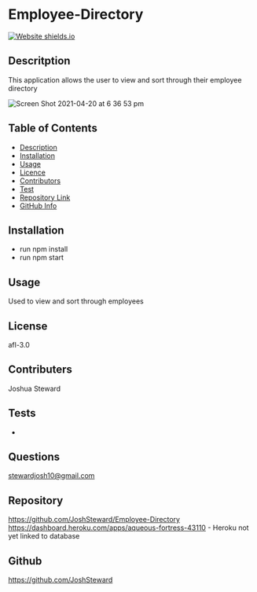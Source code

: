 # Employee-Directory


[![Website shields.io](https://img.shields.io/website-up-down-green-red/http/shields.io.svg)](http://shields.io/)

## Descritption ##

This application allows the user to view and sort through their employee directory  

![Screen Shot 2021-04-20 at 6 36 53 pm](https://user-images.githubusercontent.com/73278132/115365100-69e4b880-a207-11eb-8890-824aa990341b.png)

## Table of Contents 

- [Description](#Description)
- [Installation](#Installation)
- [Usage](#Usage)
- [Licence](#Licence)
- [Contributors](#Contributors)
- [Test](#Test)
- [Repository Link](#Repository)
- [GitHub Info](#GitHub) 

## Installation

 - run npm install
 - run npm start

## Usage 

Used to view and sort through employees 

## License 

afl-3.0

## Contributers 

Joshua Steward

## Tests

- 

## Questions

stewardjosh10@gmail.com

## Repository 

https://github.com/JoshSteward/Employee-Directory
<br>
https://dashboard.heroku.com/apps/aqueous-fortress-43110 - Heroku not yet linked to database

## Github

https://github.com/JoshSteward
